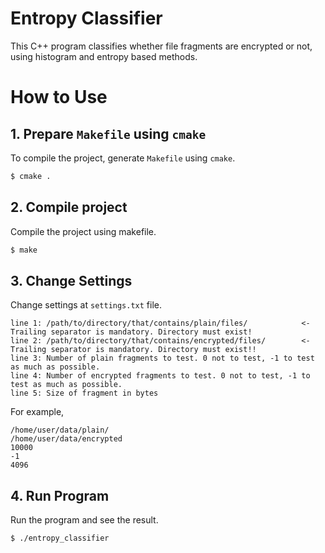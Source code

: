 # Entropy Classifier
This C++ program classifies whether file fragments are encrypted or not, using histogram and entropy based methods.

# How to Use
## 1. Prepare `Makefile` using `cmake`
To compile the project, generate `Makefile` using `cmake`.
```bash
$ cmake .
```

## 2. Compile project
Compile the project using makefile.
```bash
$ make
```

## 3. Change Settings
Change settings at `settings.txt` file.
```
line 1: /path/to/directory/that/contains/plain/files/            <- Trailing separator is mandatory. Directory must exist!
line 2: /path/to/directory/that/contains/encrypted/files/        <- Trailing separator is mandatory. Directory must exist!!
line 3: Number of plain fragments to test. 0 not to test, -1 to test as much as possible.
line 4: Number of encrypted fragments to test. 0 not to test, -1 to test as much as possible.
line 5: Size of fragment in bytes
```

For example,
```
/home/user/data/plain/
/home/user/data/encrypted
10000
-1
4096
```

## 4. Run Program
Run the program and see the result.
```bash
$ ./entropy_classifier
```
